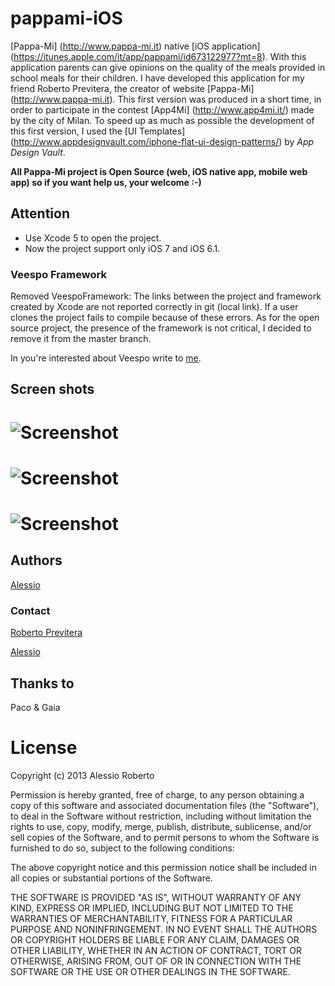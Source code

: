 pappami-iOS
===========

[Pappa-Mi] (http://www.pappa-mi.it) native [iOS application] (https://itunes.apple.com/it/app/pappami/id673122977?mt=8). With this application parents can give opinions on the quality of the meals provided in school meals for their children.
I have developed this application for my friend Roberto Previtera, the creator of website [Pappa-Mi] (http://www.pappa-mi.it).
This first version was produced in a short time, in order to participate in the contest [App4Mi] (http://www.app4mi.it/) made ​​by the city of Milan.
To speed up as much as possible the development of this first version, I used the [UI Templates] (http://www.appdesignvault.com/iphone-flat-ui-design-patterns/) by *App Design Vault*.

**All Pappa-Mi project is Open Source (web, iOS native app, mobile web app) so if you want help us, your welcome :-)**

## Attention

- Use Xcode 5 to open the project.
- Now the project support only iOS 7 and iOS 6.1.

### Veespo Framework

Removed VeespoFramework: 
The links between the project and framework created by Xcode are not reported correctly in git (local link). If a user clones the project fails to compile because of these errors. 
As for the open source project, the presence of the framework is not critical, I decided to remove it from the master branch.

In you're interested about Veespo write to [me](mailto:robero@veespo.com).

## Screen shots
# ![Screenshot](https://raw.github.com/darthpelo/pappami-iOS/master/Images/login.png)
# ![Screenshot](https://raw.github.com/darthpelo/pappami-iOS/master/Images/menu.png)
# ![Screenshot](https://raw.github.com/darthpelo/pappami-iOS/master/Images/list.png)

## Authors

[Alessio](mailto:roberto@veespo.com)

### Contact

[Roberto Previtera](mailto:roberto.previtera@gmail.com)

[Alessio](mailto:roberto@veespo.com)

## Thanks to

Paco & Gaia

# License

Copyright (c) 2013 Alessio Roberto

Permission is hereby granted, free of charge, to any person obtaining a copy
of this software and associated documentation files (the "Software"), to deal
in the Software without restriction, including without limitation the rights
to use, copy, modify, merge, publish, distribute, sublicense, and/or sell
copies of the Software, and to permit persons to whom the Software is
furnished to do so, subject to the following conditions:

The above copyright notice and this permission notice shall be included in
all copies or substantial portions of the Software.

THE SOFTWARE IS PROVIDED "AS IS", WITHOUT WARRANTY OF ANY KIND, EXPRESS OR
IMPLIED, INCLUDING BUT NOT LIMITED TO THE WARRANTIES OF MERCHANTABILITY,
FITNESS FOR A PARTICULAR PURPOSE AND NONINFRINGEMENT. IN NO EVENT SHALL THE
AUTHORS OR COPYRIGHT HOLDERS BE LIABLE FOR ANY CLAIM, DAMAGES OR OTHER
LIABILITY, WHETHER IN AN ACTION OF CONTRACT, TORT OR OTHERWISE, ARISING FROM,
OUT OF OR IN CONNECTION WITH THE SOFTWARE OR THE USE OR OTHER DEALINGS IN
THE SOFTWARE.
